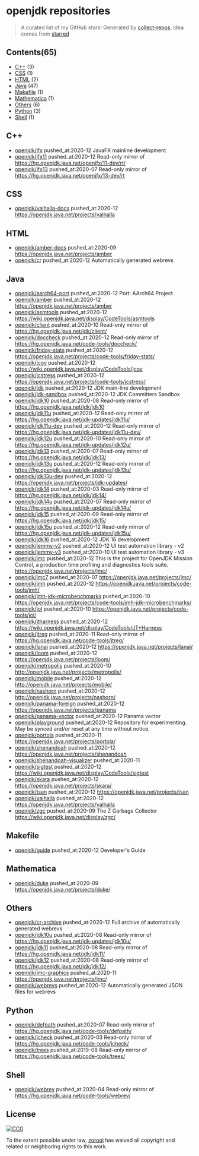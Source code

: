 # openjdk repositories


> A curated list of my GitHub stars!  Generated by [collect-repos](https://github.com/zoroqi/collect-repos), idea comes from [starred](https://github.com/maguowei/starred)  


## Contents(65)

- [C++](#c++) (3)
- [CSS](#css) (1)
- [HTML](#html) (2)
- [Java](#java) (47)
- [Makefile](#makefile) (1)
- [Mathematica](#mathematica) (1)
- [Others](#others) (6)
- [Python](#python) (3)
- [Shell](#shell) (1)

## C++

- [openjdk/jfx](https://github.com/openjdk/jfx) pushed_at:2020-12 JavaFX mainline development
- [openjdk/jfx11](https://github.com/openjdk/jfx11) pushed_at:2020-12 Read-only mirror of https://hg.openjdk.java.net/openjfx/11-dev/rt/
- [openjdk/jfx13](https://github.com/openjdk/jfx13) pushed_at:2020-07 Read-only mirror of https://hg.openjdk.java.net/openjfx/13-dev/rt

## CSS

- [openjdk/valhalla-docs](https://github.com/openjdk/valhalla-docs) pushed_at:2020-12 https://openjdk.java.net/projects/valhalla

## HTML

- [openjdk/amber-docs](https://github.com/openjdk/amber-docs) pushed_at:2020-09 https://openjdk.java.net/projects/amber
- [openjdk/cr](https://github.com/openjdk/cr) pushed_at:2020-12 Automatically generated webrevs

## Java

- [openjdk/aarch64-port](https://github.com/openjdk/aarch64-port) pushed_at:2020-12 Port: AArch64 Project
- [openjdk/amber](https://github.com/openjdk/amber) pushed_at:2020-12 https://openjdk.java.net/projects/amber
- [openjdk/asmtools](https://github.com/openjdk/asmtools) pushed_at:2020-12 https://wiki.openjdk.java.net/display/CodeTools/asmtools
- [openjdk/client](https://github.com/openjdk/client) pushed_at:2020-10 Read-only mirror of https://hg.openjdk.java.net/jdk/client/
- [openjdk/doccheck](https://github.com/openjdk/doccheck) pushed_at:2020-12 Read-only mirror of https://hg.openjdk.java.net/code-tools/doccheck/
- [openjdk/friday-stats](https://github.com/openjdk/friday-stats) pushed_at:2020-12 https://openjdk.java.net/projects/code-tools/friday-stats/
- [openjdk/jcov](https://github.com/openjdk/jcov) pushed_at:2020-12 https://wiki.openjdk.java.net/display/CodeTools/jcov
- [openjdk/jcstress](https://github.com/openjdk/jcstress) pushed_at:2020-12 https://openjdk.java.net/projects/code-tools/jcstress/
- [openjdk/jdk](https://github.com/openjdk/jdk) pushed_at:2020-12 JDK main-line development
- [openjdk/jdk-sandbox](https://github.com/openjdk/jdk-sandbox) pushed_at:2020-12 JDK Committers Sandbox
- [openjdk/jdk10](https://github.com/openjdk/jdk10) pushed_at:2020-08 Read-only mirror of https://hg.openjdk.java.net/jdk/jdk10
- [openjdk/jdk11u](https://github.com/openjdk/jdk11u) pushed_at:2020-12 Read-only mirror of https://hg.openjdk.java.net/jdk-updates/jdk11u/
- [openjdk/jdk11u-dev](https://github.com/openjdk/jdk11u-dev) pushed_at:2020-12 Read-only mirror of https://hg.openjdk.java.net/jdk-updates/jdk11u-dev/
- [openjdk/jdk12u](https://github.com/openjdk/jdk12u) pushed_at:2020-10 Read-only mirror of https://hg.openjdk.java.net/jdk-updates/jdk12u/
- [openjdk/jdk13](https://github.com/openjdk/jdk13) pushed_at:2020-07 Read-only mirror of https://hg.openjdk.java.net/jdk/jdk13/
- [openjdk/jdk13u](https://github.com/openjdk/jdk13u) pushed_at:2020-12 Read-only mirror of https://hg.openjdk.java.net/jdk-updates/jdk13u/
- [openjdk/jdk13u-dev](https://github.com/openjdk/jdk13u-dev) pushed_at:2020-12 https://openjdk.java.net/projects/jdk-updates/
- [openjdk/jdk14](https://github.com/openjdk/jdk14) pushed_at:2020-03 Read-only mirror of https://hg.openjdk.java.net/jdk/jdk14/
- [openjdk/jdk14u](https://github.com/openjdk/jdk14u) pushed_at:2020-07 Read-only mirror of https://hg.openjdk.java.net/jdk-updates/jdk14u/
- [openjdk/jdk15](https://github.com/openjdk/jdk15) pushed_at:2020-09 Read-only mirror of https://hg.openjdk.java.net/jdk/jdk15/
- [openjdk/jdk15u](https://github.com/openjdk/jdk15u) pushed_at:2020-12 Read-only mirror of https://hg.openjdk.java.net/jdk-updates/jdk15u/
- [openjdk/jdk16](https://github.com/openjdk/jdk16) pushed_at:2020-12 JDK 16 development
- [openjdk/jemmy-v2](https://github.com/openjdk/jemmy-v2) pushed_at:2020-12 UI test automation library - v2
- [openjdk/jemmy-v3](https://github.com/openjdk/jemmy-v3) pushed_at:2020-10 UI test automation library - v3
- [openjdk/jmc](https://github.com/openjdk/jmc) pushed_at:2020-12 This is the project for OpenJDK Mission Control, a production time profiling and diagnostics tools suite. https://openjdk.java.net/projects/jmc/
- [openjdk/jmc7](https://github.com/openjdk/jmc7) pushed_at:2020-07 https://openjdk.java.net/projects/jmc/
- [openjdk/jmh](https://github.com/openjdk/jmh) pushed_at:2020-12 https://openjdk.java.net/projects/code-tools/jmh/
- [openjdk/jmh-jdk-microbenchmarks](https://github.com/openjdk/jmh-jdk-microbenchmarks) pushed_at:2020-10 https://openjdk.java.net/projects/code-tools/jmh-jdk-microbenchmarks/
- [openjdk/jol](https://github.com/openjdk/jol) pushed_at:2020-10 https://openjdk.java.net/projects/code-tools/jol/
- [openjdk/jtharness](https://github.com/openjdk/jtharness) pushed_at:2020-12 https://wiki.openjdk.java.net/display/CodeTools/JT+Harness
- [openjdk/jtreg](https://github.com/openjdk/jtreg) pushed_at:2020-11 Read-only mirror of https://hg.openjdk.java.net/code-tools/jtreg/
- [openjdk/lanai](https://github.com/openjdk/lanai) pushed_at:2020-12 https://openjdk.java.net/projects/lanai/
- [openjdk/loom](https://github.com/openjdk/loom) pushed_at:2020-12 https://openjdk.java.net/projects/loom/
- [openjdk/metropolis](https://github.com/openjdk/metropolis) pushed_at:2020-10 http://openjdk.java.net/projects/metropolis/
- [openjdk/mobile](https://github.com/openjdk/mobile) pushed_at:2020-12 http://openjdk.java.net/projects/mobile/
- [openjdk/nashorn](https://github.com/openjdk/nashorn) pushed_at:2020-12 http://openjdk.java.net/projects/nashorn/
- [openjdk/panama-foreign](https://github.com/openjdk/panama-foreign) pushed_at:2020-12 https://openjdk.java.net/projects/panama
- [openjdk/panama-vector](https://github.com/openjdk/panama-vector) pushed_at:2020-12 Panama vector
- [openjdk/playground](https://github.com/openjdk/playground) pushed_at:2020-12 Repository for experimenting. May be synced and/or reset at any time without notice.
- [openjdk/portola](https://github.com/openjdk/portola) pushed_at:2020-11 https://openjdk.java.net/projects/portola/
- [openjdk/shenandoah](https://github.com/openjdk/shenandoah) pushed_at:2020-12 https://openjdk.java.net/projects/shenandoah
- [openjdk/shenandoah-visualizer](https://github.com/openjdk/shenandoah-visualizer) pushed_at:2020-11 
- [openjdk/sigtest](https://github.com/openjdk/sigtest) pushed_at:2020-12 https://wiki.openjdk.java.net/display/CodeTools/sigtest
- [openjdk/skara](https://github.com/openjdk/skara) pushed_at:2020-12 https://openjdk.java.net/projects/skara/
- [openjdk/tsan](https://github.com/openjdk/tsan) pushed_at:2020-12 https://openjdk.java.net/projects/tsan
- [openjdk/valhalla](https://github.com/openjdk/valhalla) pushed_at:2020-12 https://openjdk.java.net/projects/valhalla
- [openjdk/zgc](https://github.com/openjdk/zgc) pushed_at:2020-09 The Z Garbage Collector https://wiki.openjdk.java.net/display/zgc/

## Makefile

- [openjdk/guide](https://github.com/openjdk/guide) pushed_at:2020-12 Developer's Guide

## Mathematica

- [openjdk/duke](https://github.com/openjdk/duke) pushed_at:2020-09 https://openjdk.java.net/projects/duke/

## Others

- [openjdk/cr-archive](https://github.com/openjdk/cr-archive) pushed_at:2020-12 Full archive of automatically generated webrevs 
- [openjdk/jdk10u](https://github.com/openjdk/jdk10u) pushed_at:2020-08 Read-only mirror of https://hg.openjdk.java.net/jdk-updates/jdk10u/
- [openjdk/jdk11](https://github.com/openjdk/jdk11) pushed_at:2020-08 Read-only mirror of https://hg.openjdk.java.net/jdk/jdk11/
- [openjdk/jdk12](https://github.com/openjdk/jdk12) pushed_at:2020-08 Read-only mirror of https://hg.openjdk.java.net/jdk/jdk12/
- [openjdk/jmc-graphics](https://github.com/openjdk/jmc-graphics) pushed_at:2020-11 https://openjdk.java.net/projects/jmc/
- [openjdk/webrevs](https://github.com/openjdk/webrevs) pushed_at:2020-12 Automatically generated JSON files for webrevs

## Python

- [openjdk/defpath](https://github.com/openjdk/defpath) pushed_at:2020-07 Read-only mirror of https://hg.openjdk.java.net/code-tools/defpath/
- [openjdk/jcheck](https://github.com/openjdk/jcheck) pushed_at:2020-03 Read-only mirror of https://hg.openjdk.java.net/code-tools/jcheck/
- [openjdk/trees](https://github.com/openjdk/trees) pushed_at:2019-08 Read-only mirror of https://hg.openjdk.java.net/code-tools/trees/

## Shell

- [openjdk/webrev](https://github.com/openjdk/webrev) pushed_at:2020-04 Read-only mirror of https://hg.openjdk.java.net/code-tools/webrev/


## License

[![CC0](http://mirrors.creativecommons.org/presskit/buttons/88x31/svg/cc-zero.svg)](https://creativecommons.org/publicdomain/zero/1.0/)

To the extent possible under law, [zoroqi](https://github.com/zoroqi) has waived all copyright and related or neighboring rights to this work.
